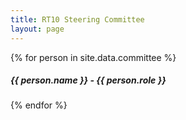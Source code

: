 ```yaml
---
title: RT10 Steering Committee
layout: page
---
```


{% for person in site.data.committee %}
<h5>{{ person.name }} - {{ person.role }}</h5>
{% endfor %}
